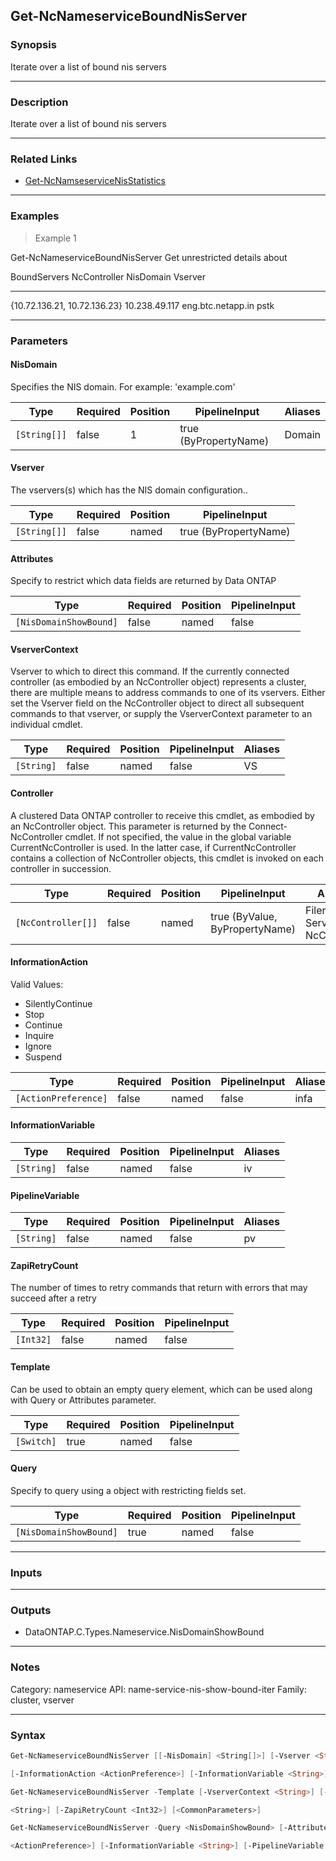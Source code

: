 Get-NcNameserviceBoundNisServer
-------------------------------

### Synopsis
Iterate over a list of bound nis servers

---

### Description

Iterate over a list of bound nis servers

---

### Related Links
* [Get-NcNamseserviceNisStatistics](Get-NcNamseserviceNisStatistics)

---

### Examples
> Example 1

Get-NcNameserviceBoundNisServer
Get unrestricted details about

BoundServers                  NcController                  NisDomain                     Vserver
------------                  ------------                  ---------                     -------
{10.72.136.21, 10.72.136.23}  10.238.49.117                 eng.btc.netapp.in             pstk

---

### Parameters
#### **NisDomain**
Specifies the NIS domain. For example: 'example.com'

|Type        |Required|Position|PipelineInput        |Aliases|
|------------|--------|--------|---------------------|-------|
|`[String[]]`|false   |1       |true (ByPropertyName)|Domain |

#### **Vserver**
The vservers(s) which has the NIS domain configuration..

|Type        |Required|Position|PipelineInput        |
|------------|--------|--------|---------------------|
|`[String[]]`|false   |named   |true (ByPropertyName)|

#### **Attributes**
Specify to restrict which data fields are returned by Data ONTAP

|Type                  |Required|Position|PipelineInput|
|----------------------|--------|--------|-------------|
|`[NisDomainShowBound]`|false   |named   |false        |

#### **VserverContext**
Vserver to which to direct this command.  If the currently connected controller (as embodied by an NcController object) represents a cluster, there are multiple means to address commands to one of its vservers.  Either set the Vserver field on the NcController object to direct all subsequent commands to that vserver, or supply the VserverContext parameter to an individual cmdlet.

|Type      |Required|Position|PipelineInput|Aliases|
|----------|--------|--------|-------------|-------|
|`[String]`|false   |named   |false        |VS     |

#### **Controller**
A clustered Data ONTAP controller to receive this cmdlet, as embodied by an NcController object.  This parameter is returned by the Connect-NcController cmdlet.  If not specified, the value in the global variable CurrentNcController is used.  In the latter case, if CurrentNcController contains a collection of NcController objects, this cmdlet is invoked on each controller in succession.

|Type              |Required|Position|PipelineInput                 |Aliases                          |
|------------------|--------|--------|------------------------------|---------------------------------|
|`[NcController[]]`|false   |named   |true (ByValue, ByPropertyName)|Filer<br/>Server<br/>NcController|

#### **InformationAction**

Valid Values:

* SilentlyContinue
* Stop
* Continue
* Inquire
* Ignore
* Suspend

|Type                |Required|Position|PipelineInput|Aliases|
|--------------------|--------|--------|-------------|-------|
|`[ActionPreference]`|false   |named   |false        |infa   |

#### **InformationVariable**

|Type      |Required|Position|PipelineInput|Aliases|
|----------|--------|--------|-------------|-------|
|`[String]`|false   |named   |false        |iv     |

#### **PipelineVariable**

|Type      |Required|Position|PipelineInput|Aliases|
|----------|--------|--------|-------------|-------|
|`[String]`|false   |named   |false        |pv     |

#### **ZapiRetryCount**
The number of times to retry commands that return with errors that may succeed after a retry

|Type     |Required|Position|PipelineInput|
|---------|--------|--------|-------------|
|`[Int32]`|false   |named   |false        |

#### **Template**
Can be used to obtain an empty query element, which can be used along with Query or Attributes parameter.

|Type      |Required|Position|PipelineInput|
|----------|--------|--------|-------------|
|`[Switch]`|true    |named   |false        |

#### **Query**
Specify to query using a object with restricting fields set.

|Type                  |Required|Position|PipelineInput|
|----------------------|--------|--------|-------------|
|`[NisDomainShowBound]`|true    |named   |false        |

---

### Inputs

---

### Outputs
* DataONTAP.C.Types.Nameservice.NisDomainShowBound

---

### Notes
Category: nameservice
API: name-service-nis-show-bound-iter
Family: cluster, vserver

---

### Syntax
```PowerShell
Get-NcNameserviceBoundNisServer [[-NisDomain] <String[]>] [-Vserver <String[]>] [-Attributes <NisDomainShowBound>] [-VserverContext <String>] [-Controller <NcController[]>] 
```
```PowerShell
[-InformationAction <ActionPreference>] [-InformationVariable <String>] [-PipelineVariable <String>] [-ZapiRetryCount <Int32>] [<CommonParameters>]
```
```PowerShell
Get-NcNameserviceBoundNisServer -Template [-VserverContext <String>] [-Controller <NcController[]>] [-InformationAction <ActionPreference>] [-InformationVariable <String>] [-PipelineVariable 
```
```PowerShell
<String>] [-ZapiRetryCount <Int32>] [<CommonParameters>]
```
```PowerShell
Get-NcNameserviceBoundNisServer -Query <NisDomainShowBound> [-Attributes <NisDomainShowBound>] [-VserverContext <String>] [-Controller <NcController[]>] [-InformationAction 
```
```PowerShell
<ActionPreference>] [-InformationVariable <String>] [-PipelineVariable <String>] [-ZapiRetryCount <Int32>] [<CommonParameters>]
```
